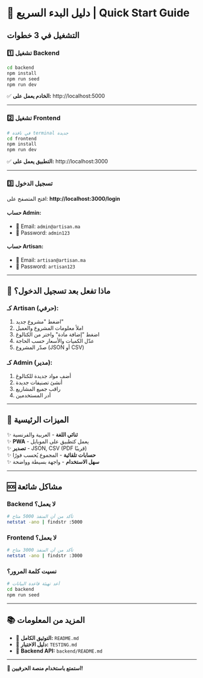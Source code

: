 # 🚀 دليل البدء السريع | Quick Start Guide

## التشغيل في 3 خطوات

### 1️⃣ تشغيل Backend

```bash
cd backend
npm install
npm run seed
npm run dev
```

✅ **الخادم يعمل على:** http://localhost:5000

---

### 2️⃣ تشغيل Frontend

```bash
# في نافذة terminal جديدة
cd frontend
npm install
npm run dev
```

✅ **التطبيق يعمل على:** http://localhost:3000

---

### 3️⃣ تسجيل الدخول

افتح المتصفح على: **http://localhost:3000/login**

#### حساب Admin:
- 📧 Email: `admin@artisan.ma`
- 🔑 Password: `admin123`

#### حساب Artisan:
- 📧 Email: `artisan@artisan.ma`
- 🔑 Password: `artisan123`

---

## 🎯 ماذا تفعل بعد تسجيل الدخول؟

### كـ Artisan (حرفي):
1. اضغط "مشروع جديد"
2. املأ معلومات المشروع والعميل
3. اضغط "إضافة مادة" واختر من الكتالوغ
4. عدّل الكميات والأسعار حسب الحاجة
5. صدّر المشروع (JSON أو CSV)

### كـ Admin (مدير):
1. أضف مواد جديدة للكتالوغ
2. أنشئ تصنيفات جديدة
3. راقب جميع المشاريع
4. أدر المستخدمين

---

## 📱 الميزات الرئيسية

✨ **ثنائي اللغة** - العربية والفرنسية  
✨ **PWA** - يعمل كتطبيق على الموبايل  
✨ **تصدير** - JSON, CSV (PDF قريبًا)  
✨ **حسابات تلقائية** - المجموع يُحسب فورًا  
✨ **سهل الاستخدام** - واجهة بسيطة وواضحة  

---

## 🆘 مشاكل شائعة

### Backend لا يعمل؟
```bash
# تأكد من أن المنفذ 5000 متاح
netstat -ano | findstr :5000
```

### Frontend لا يعمل؟
```bash
# تأكد من أن المنفذ 3000 متاح
netstat -ano | findstr :3000
```

### نسيت كلمة المرور؟
```bash
# أعد تهيئة قاعدة البيانات
cd backend
npm run seed
```

---

## 📚 المزيد من المعلومات

- 📖 **التوثيق الكامل:** `README.md`
- 🧪 **دليل الاختبار:** `TESTING.md`
- 🔧 **Backend API:** `backend/README.md`

---

**🎉 استمتع باستخدام منصة الحرفيين!**
